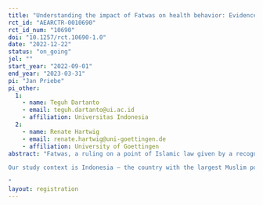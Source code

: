 ```yaml
---
title: "Understanding the impact of Fatwas on health behavior: Evidence from multiple online experiments in Indonesia"
rct_id: "AEARCTR-0010690"
rct_id_num: "10690"
doi: "10.1257/rct.10690-1.0"
date: "2022-12-22"
status: "on_going"
jel: ""
start_year: "2022-09-01"
end_year: "2023-03-31"
pi: "Jan Priebe"
pi_other:
  1:
    - name: Teguh Dartanto
    - email: teguh.dartanto@ui.ac.id
    - affiliation: Universitas Indonesia
  2:
    - name: Renate Hartwig
    - email: renate.hartwig@uni-goettingen.de
    - affiliation: University of Goettingen
abstract: "Fatwas, a ruling on a point of Islamic law given by a recognized authority, are important moral guidelines for Muslims around the world. While economists acknowledge that religious rules can influence individual and collective behaviors, there is still little rigorous evidence on the impact of religious rulings on health behavior. More specifically, the cognitive processes underlying the link between Islamic religious ruling and health behavior is not yet well understood. 
Our study context is Indonesia – the country with the largest Muslim population globally. With over one third of the population smoking, smoking still represents an important public health concern. In 2010, one of the country’s most important Islamic organization – Muhammadiyah –issued to an anti-smoking fatwa in order to address this issue. In this study we explore the effects of this ruling.  We employ five distinct online experiments that involve a total of 14,500 individuals, in order to better understand an individual’s cognitive processes related to smoking. More specifically, we investigate (i) the role of information uptake and avoidance, (ii) motivated reasoning and storing of information, and (iii) cognitive strategies in dealing with challenging information.   
"
layout: registration
---
```


